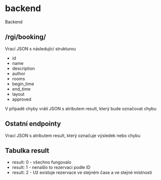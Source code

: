 # backend
Backend

## /rgi/booking/<id>
Vrací JSON s následující strukturou
- id
- name
- description
- author
- rooms
- begin_time
- end_time
- layout
- approved
  
 V případě chyby vrátí JSON s atributem result, který bude označovat chybu
 
 ## Ostatní endpointy
 Vrací JSON s atributem result, který označuje výsledek nebo chybu
 
 ## Tabulka result
 - result: 0    - všechno fungovalo
 - result: 1    - nenašlo to rezervaci podle ID
 - result: 2    - Už existuje rezervace ve stejném čase a ve stejné místnosti

 
 
